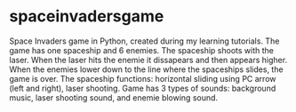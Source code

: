 # spaceinvadersgame 
Space Invaders game in Python, created during my learning tutorials. The game has one spaceship and 6 enemies. The spaceship shoots with the laser. When the laser hits the enemie it dissapears and then appears higher. When the enemies lower down to the line where the spaceships slides, the game is over. The spaceship functions: horizontal sliding using PC arrow (left and right), laser shooting. Game has 3 types of sounds: background music, laser shooting sound, and enemie blowing sound.
